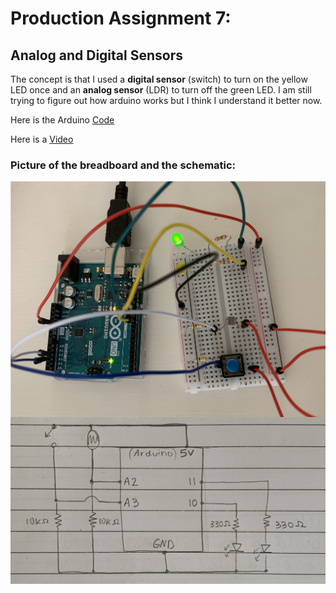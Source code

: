 # Production Assignment 7:
## Analog and Digital Sensors

The concept is that I used a **digital sensor** (switch) to turn on the yellow LED once and an **analog sensor** (LDR) to turn off the green LED. I am still trying to figure out how arduino works but I think I understand it better now.

Here is the Arduino [Code](https://github.com/SalamaAlmheiri/introToIM/blob/main/June%2017/Production_Assignment_7.ino)

Here is a [Video](https://github.com/SalamaAlmheiri/introToIM/blob/main/June%2017/Analog:Digital.mov)


### **Picture of the breadboard and the schematic:**

<img src="https://github.com/SalamaAlmheiri/introToIM/blob/main/June%2017/Analog:Digital.png" width=600 align=center> 

<img src="https://github.com/SalamaAlmheiri/introToIM/blob/main/June%2017/Schematic%202.png" width=600 align=center>   
